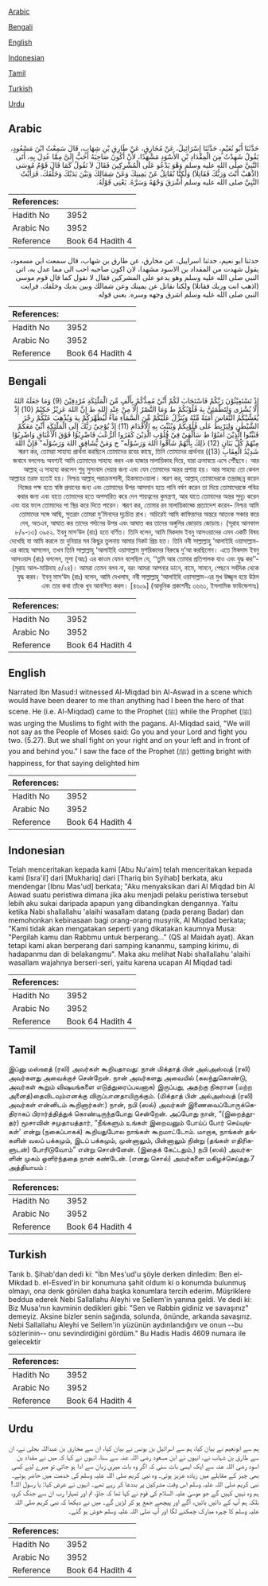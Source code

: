 [Arabic](#arabic)

[Bengali](#bengali)

[English](#english)

[Indonesian](#indonesian)

[Tamil](#tamil)

[Turkish](#turkish)

[Urdu](#urdu)

## Arabic


<div dir="rtl" lang="ar" style={{fontSize:'larger',backgroundColor:'#f8f9fa',padding:20}}>
حَدَّثَنَا أَبُو نُعَيْمٍ، حَدَّثَنَا إِسْرَائِيلُ، عَنْ مُخَارِقٍ، عَنْ طَارِقِ بْنِ شِهَابٍ، قَالَ سَمِعْتُ ابْنَ مَسْعُودٍ، يَقُولُ شَهِدْتُ مِنَ الْمِقْدَادِ بْنِ الأَسْوَدِ مَشْهَدًا، لأَنْ أَكُونَ صَاحِبَهُ أَحَبُّ إِلَىَّ مِمَّا عُدِلَ بِهِ، أَتَى النَّبِيَّ صلى الله عليه وسلم وَهْوَ يَدْعُو عَلَى الْمُشْرِكِينَ فَقَالَ لاَ نَقُولُ كَمَا قَالَ قَوْمُ مُوسَى ‏(‏اذْهَبْ أَنْتَ وَرَبُّكَ فَقَاتِلاَ‏)‏ وَلَكِنَّا نُقَاتِلُ عَنْ يَمِينِكَ وَعَنْ شِمَالِكَ وَبَيْنَ يَدَيْكَ وَخَلْفَكَ‏.‏ فَرَأَيْتُ النَّبِيَّ صلى الله عليه وسلم أَشْرَقَ وَجْهُهُ وَسَرَّهُ‏.‏ يَعْنِي قَوْلَهُ‏.‏
</div>
<div style={{backgroundColor:'#f8f9fa',padding:20, marginBottom: 10}}><table> <thead> <tr> <th>References:</th> <th></th> </tr> </thead> <tbody><tr><td>Hadith No</td><td>3952</td></tr><tr><td>Arabic No</td><td>3952</td></tr><tr><td>Reference</td><td>Book 64 Hadith 4</td></tr></tbody></table></div>


<div dir="rtl" lang="ar" style={{fontSize:'larger',backgroundColor:'#f8f9fa',padding:20}}>
حدثنا ابو نعيم، حدثنا اسراييل، عن مخارق، عن طارق بن شهاب، قال سمعت ابن مسعود، يقول شهدت من المقداد بن الاسود مشهدا، لان اكون صاحبه احب الى مما عدل به، اتى النبي صلى الله عليه وسلم وهو يدعو على المشركين فقال لا نقول كما قال قوم موسى (اذهب انت وربك فقاتلا) ولكنا نقاتل عن يمينك وعن شمالك وبين يديك وخلفك. فرايت النبي صلى الله عليه وسلم اشرق وجهه وسره. يعني قوله
</div>
<div style={{backgroundColor:'#f8f9fa',padding:20, marginBottom: 10}}><table> <thead> <tr> <th>References:</th> <th></th> </tr> </thead> <tbody><tr><td>Hadith No</td><td>3952</td></tr><tr><td>Arabic No</td><td>3952</td></tr><tr><td>Reference</td><td>Book 64 Hadith 4</td></tr></tbody></table></div>

## Bengali


<div dir="rtl" lang="bn" style={{fontSize:'larger',backgroundColor:'#f8f9fa',padding:20}}>
إِذْ تَسْتَغِيْثُوْنَ رَبَّكُمْ فَاسْتَجَابَ لَكُمْ أَنِّيْ مُمِدُّكُمْ بِأَلْفٍ مِّنَ الْمَلٰٓئِكَةِ مُرْدِفِيْنَ (9) وَمَا جَعَلَهُ اللهُ إِلَّا بُشْرٰى وَلِتَطْمَئِنَّ بِهٰ قُلُوْبُكُمْ ط وَمَا النَّصْرُ إِلَّا مِنْ عِنْدِ اللهِ ط إِنَّ اللهَ عَزِيْزٌ حَكِيْمٌ (10) إِذْ يُغَشِّيْكُمُ النُّعَاسَ أَمَنَةً مِّنْهُ وَيُنَزِّلُ عَلَيْكُمْ مِّنَ السَّمَآءِ مَآءً لِّيُطَهِّرَكُمْ بِهٰ وَيُذْهِبَ عَنْكُمْ رِجْزَ الشَّيْطٰنِ وَلِيَرْبِطَ عَلٰى قُلُوْبِكُمْ وَيُثَبِّتَ بِهِ الْأَقْدَامَ (11) إِذْ يُوْحِيْ رَبُّكَ إِلَى الْمَلٰٓئِكَةِ أَنِّيْ مَعَكُمْ فَثَبِّتُوا الَّذِيْنَ اٰمَنُوْا ط سَأُلْقِيْ فِيْ قُلُوْبِ الَّذِيْنَ كَفَرُوا الرُّعْبَ فَاضْرِبُوْا فَوْقَ الْأَعْنَاقِ وَاضْرِبُوْا مِنْهُمْ كُلَّ بَنَانٍ (12) ذٰلِكَ بِأَنَّهُمْ شَآقُّوا اللهَ وَرَسُوْلَه” ج وَمَنْ يُّشَاقِقِ اللهَ وَرَسُوْلَه” فَإِنَّ اللهَ شَدِيْدُ الْعِقَابِ (13)) স্মরণ কর, তোমরা সাহায্য প্রার্থনা করছিলে তোমাদের রবের কাছে, তিনি তোমাদের প্রার্থনার জবাবে বললেনঃ অবশ্যই আমি তোমাদের সাহায্য করব এক হাজার মালায়িকাহ দিয়ে, যারা ক্রমান্বয়ে এসে পৌঁছবে। আর আল্লাহ্ এ সাহায্য করলেন শুধু সুসংবাদ দেয়ার জন্য এবং যেন তোমাদের অন্তর প্রশান্ত হয়। আর সাহায্য তো কেবল আল্লাহর তরফ হতেই হয়। নিশ্চয় আল্লাহ্ পরাক্রমশালী, হিকমাতওয়ালা। স্মরণ কর, আল্লাহ্ তোমাদেরকে তন্দ্রাচ্ছন্ন করেন নিজের পক্ষ হতে স্বস্তি প্রদানের জন্য এবং তোমাদের উপর আসমান হতে পানি বর্ষণ করেন তা দিয়ে তোমাদেরকে পবিত্র করার জন্য এবং যাতে তোমাদের হতে অপসারিত করে দেন শায়ত্বনের কুমন্ত্রণা, আর যাতে তোমাদের অন্তর সুদৃঢ় করেন এবং যার ফলে তোমাদের পা স্থির করে দিতে পারেন। স্মরণ কর, তোমার রব মালায়িকাহ্কে প্রত্যাদেশ করেন- নিশ্চয় আমি তোমাদের সঙ্গে আছি, সুতরাং তোমরা মু’মিনদের দৃঢ়চিত্ত রাখ। অচিরেই আমি কাফিরদের অন্তরে আতংক সঞ্চার করে দেব, অতএব, আঘাত কর তাদের গর্দানের উপর এবং আঘাত কর তাদের অঙ্গুলির জোড়ায় জোড়ায়। (সূরাহ আনফাল ৮/৯-১৩) ৩৯৫২. ইবনু মাস‘উদ (রাঃ) হতে বর্ণিত। তিনি বলেন, আমি মিকদাদ ইবনু আসওয়াদের এমন একটি বিষয় দেখেছি যা আমি করলে তা দুনিয়ার সব কিছুর তুলনায় আমার নিকট প্রিয় হত। তিনি নবী সাল্লাল্লাহু ‘আলাইহি ওয়াসাল্লাম-এর কাছে আসলেন, তখন তিনি সাল্লাল্লাহু ‘আলাইহি ওয়াসাল্লাম মুশরিকদের বিরুদ্ধে দু’আ করছিলেন। এতে মিকদাদ ইবনু আসওয়াদ (রাঃ) বললেন, মূসা (আঃ) এর কাওম যেমন বলেছিল যে, ‘‘তুমি আর তোমার প্রতিপালক যাও এবং যুদ্ধ কর’’- (সূরাহ আল-মায়িদাহ ৫/২৪)। আমরা তেমন বলব না, বরং আমরা আপনার ডানে, বামে, সামনে, পেছনে সর্বদিক থেকে যুদ্ধ করব। ইবনু মাস‘উদ (রাঃ) বলেন, আমি দেখলাম, নবী সাল্লাল্লাহু ‘আলাইহি ওয়াসাল্লাম-এর মুখ উজ্জ্বল হয়ে উঠল এবং তার কথা তাঁকে খুব আনন্দিত করল। [৪৬০৯] (আধুনিক প্রকাশনীঃ ৩৬৬১, ইসলামিক ফাউন্ডেশনঃ)
</div>
<div style={{backgroundColor:'#f8f9fa',padding:20, marginBottom: 10}}><table> <thead> <tr> <th>References:</th> <th></th> </tr> </thead> <tbody><tr><td>Hadith No</td><td>3952</td></tr><tr><td>Arabic No</td><td>3952</td></tr><tr><td>Reference</td><td>Book 64 Hadith 4</td></tr></tbody></table></div>

## English


<div dir="ltr" lang="en" style={{fontSize:'larger',backgroundColor:'#f8f9fa',padding:20}}>
Narrated Ibn Masud:I witnessed Al-Miqdad bin Al-Aswad in a scene which would have been dearer to me than anything had I been the hero of that scene. He (i.e. Al-Miqdad) came to the Prophet (ﷺ) while the Prophet (ﷺ) was urging the Muslims to fight with the pagans. Al-Miqdad said, "We will not say as the People of Moses said: Go you and your Lord and fight you two. (5.27). But we shall fight on your right and on your left and in front of you and behind you." I saw the face of the Prophet (ﷺ) getting bright with happiness, for that saying delighted him
</div>
<div style={{backgroundColor:'#f8f9fa',padding:20, marginBottom: 10}}><table> <thead> <tr> <th>References:</th> <th></th> </tr> </thead> <tbody><tr><td>Hadith No</td><td>3952</td></tr><tr><td>Arabic No</td><td>3952</td></tr><tr><td>Reference</td><td>Book 64 Hadith 4</td></tr></tbody></table></div>

## Indonesian


<div dir="ltr" lang="id" style={{fontSize:'larger',backgroundColor:'#f8f9fa',padding:20}}>
Telah menceritakan kepada kami [Abu Nu'aim] telah menceritakan kepada kami [Isra'il] dari [Mukhariq] dari [Thariq bin Syihab] berkata, aku mendengar [Ibnu Mas'ud] berkata; "Aku menyaksikan dari Al Miqdad bin Al Aswad suatu peristiwa dimana jika aku menjadi pelaku peristiwa tersebut lebih aku sukai daripada apapun yang dibandingkan dengannya. Yaitu ketika Nabi shallallahu 'alaihi wasallam datang (pada perang Badar) dan memohonkan kebinasaan bagi orang-orang musyrik, Al Miqdad berkata; "Kami tidak akan mengatakan seperti yang dikatakan kaumnya Musa: "Pergilah kamu dan Rabbmu untuk berperang..." (QS al Maidah ayat). Akan tetapi kami akan berperang dari samping kananmu, samping kirimu, di hadapanmu dan di belakangmu". Maka aku melihat Nabi shallallahu 'alaihi wasallam wajahnya berseri-seri, yaitu karena ucapan Al Miqdad tadi
</div>
<div style={{backgroundColor:'#f8f9fa',padding:20, marginBottom: 10}}><table> <thead> <tr> <th>References:</th> <th></th> </tr> </thead> <tbody><tr><td>Hadith No</td><td>3952</td></tr><tr><td>Arabic No</td><td>3952</td></tr><tr><td>Reference</td><td>Book 64 Hadith 4</td></tr></tbody></table></div>

## Tamil


<div dir="ltr" lang="ta" style={{fontSize:'larger',backgroundColor:'#f8f9fa',padding:20}}>
இப்னு மஸ்ஊத் (ரலி) அவர்கள் கூறியதாவது: நான் மிக்தாத் பின் அல்அஸ்வத் (ரலி) அவர்களது அவைக்குச் சென்றேன். நான் அவர்களது அவையில் (கலந்துகொண்டு, அவர்கள் கூறும் விஷயங்களை எடுத்துரைப்பவனாக) இருப்பது, அதற்கு நிகரான (மற்ற அனைத்)தைவிடவும்எனக்கு விருப்பானதாயிருக்கும். (மிக்தாத் பின் அல்அஸ்வத் (ரலி) அவர்கள் என்னிடம் கூறினார்கள்:) நான், நபி (ஸல்) அவர்கள் இணைவைப்போருக்கெதிராகப் பிரார்த்தித்துக் கொண்டிருந்தபோது சென்றேன். அப்போது நான், “(இறைத்தூதர்) மூசாவின் சமுதாயத்தார், “நீங்களும் உங்கள் இறைவனும் போய்ப் போர் செய்யுங்கள்' என்று (நகைப்பாகக்) கூறியதுபோல நாங்கள் கூறமாட்டோம். மாறாக, நாங்கள் தங்களின் வலப் பக்கமும், இடப் பக்கமும், முன்னாலும், பின்னாலும் நின்று (தங்கள் எதிரிகளுடன்) போரிடுவோம்” என்று சொன்னேன். (இதைக் கேட்டதும்,) நபி (ஸல்) அவர்களின் முகம் ஒளிர்ந்ததை நான் கண்டேன். (எனது சொல்) அவர்களை மகிழச்செய்தது.7 அத்தியாயம் :
</div>
<div style={{backgroundColor:'#f8f9fa',padding:20, marginBottom: 10}}><table> <thead> <tr> <th>References:</th> <th></th> </tr> </thead> <tbody><tr><td>Hadith No</td><td>3952</td></tr><tr><td>Arabic No</td><td>3952</td></tr><tr><td>Reference</td><td>Book 64 Hadith 4</td></tr></tbody></table></div>

## Turkish


<div dir="ltr" lang="tr" style={{fontSize:'larger',backgroundColor:'#f8f9fa',padding:20}}>
Tarık b. Şihab'dan dedi ki: "İbn Mes'ud'u şöyle derken dinledim: Ben el-Mikdad b. el-Esved'in bir konumuna şahit oldum ki o konumda bulunmuş olmayı, ona denk görülen daha başka konumlara tercih ederim. Müşriklere beddua ederek Nebi Sallallahu Aleyhi ve Sellem'in yanına geldi. Ve dedi ki: Biz Musa'nın kavminin dedikleri gibi: "Sen ve Rabbin gidiniz ve savaşınız" demeyiz. Aksine bizler senin sağında, solunda, önünde, arkanda savaşırız. Nebi Sallallahu Aleyhi ve Sellem'in yüzünün aydınlandığını ve onun --bu sözlerinin-- onu sevindirdiğini gördüm." Bu Hadis Hadis 4609 numara ile gelecektir
</div>
<div style={{backgroundColor:'#f8f9fa',padding:20, marginBottom: 10}}><table> <thead> <tr> <th>References:</th> <th></th> </tr> </thead> <tbody><tr><td>Hadith No</td><td>3952</td></tr><tr><td>Arabic No</td><td>3952</td></tr><tr><td>Reference</td><td>Book 64 Hadith 4</td></tr></tbody></table></div>

## Urdu


<div dir="rtl" lang="ur" style={{fontSize:'larger',backgroundColor:'#f8f9fa',padding:20}}>
ہم سے ابونعیم نے بیان کیا، ہم سے اسرائیل بن یونس نے بیان کیا، ان سے مخارق بن عبداللہ بجلی نے، ان سے طارق بن شہاب نے، انہوں نے ابن مسعود رضی اللہ عنہ سے سنا، انہوں نے کہا کہ میں نے مقداد بن اسود رضی اللہ عنہ سے ایک ایسی بات سنی کہ اگر وہ بات میری زبان سے ادا ہو جاتی تو میرے لیے کسی بھی چیز کے مقابلے میں زیادہ عزیز ہوتی۔ وہ نبی کریم صلی اللہ علیہ وسلم کی خدمت میں حاضر ہوئے۔ نبی کریم صلی اللہ علیہ وسلم اس وقت مشرکین پر بددعا کر رہے تھے۔ انہوں نے عرض کیا: یا رسول اللہ! ہم وہ نہیں کہیں گے جو موسیٰ علیہ السلام کی قوم نے کہا تھا کہ جاؤ، تم اور تمہارا رب ان سے جنگ کرو، بلکہ ہم آپ کے دائیں بائیں، آگے اور پیچھے جمع ہو کر لڑیں گے۔ میں نے دیکھا کہ نبی کریم صلی اللہ علیہ وسلم کا چہرہ مبارک چمکنے لگا اور آپ صلی اللہ علیہ وسلم خوش ہو گئے۔
</div>
<div style={{backgroundColor:'#f8f9fa',padding:20, marginBottom: 10}}><table> <thead> <tr> <th>References:</th> <th></th> </tr> </thead> <tbody><tr><td>Hadith No</td><td>3952</td></tr><tr><td>Arabic No</td><td>3952</td></tr><tr><td>Reference</td><td>Book 64 Hadith 4</td></tr></tbody></table></div>